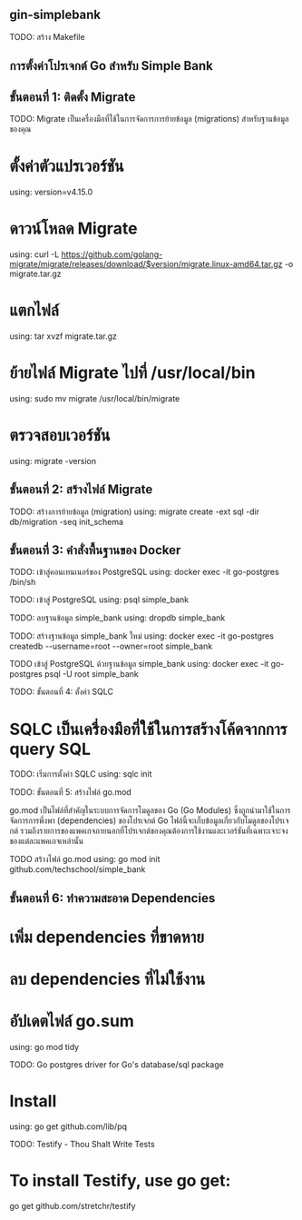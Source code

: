 ## gin-simplebank

TODO: สร้าง Makefile

## การตั้งค่าโปรเจกต์ Go สำหรับ Simple Bank

## ขั้นตอนที่ 1: ติดตั้ง Migrate
TODO: Migrate เป็นเครื่องมือที่ใช้ในการจัดการการย้ายข้อมูล (migrations) สำหรับฐานข้อมูลของคุณ

# ตั้งค่าตัวแปรเวอร์ชัน
using: version=v4.15.0

# ดาวน์โหลด Migrate
using: curl -L https://github.com/golang-migrate/migrate/releases/download/$version/migrate.linux-amd64.tar.gz -o migrate.tar.gz

# แตกไฟล์
using: tar xvzf migrate.tar.gz

# ย้ายไฟล์ Migrate ไปที่ /usr/local/bin
using: sudo mv migrate /usr/local/bin/migrate

# ตรวจสอบเวอร์ชัน
using: migrate -version

## ขั้นตอนที่ 2: สร้างไฟล์ Migrate

TODO: สร้างการย้ายข้อมูล (migration)
using: migrate create -ext sql -dir db/migration -seq init_schema

## ขั้นตอนที่ 3: คำสั่งพื้นฐานของ Docker
TODO: เข้าสู่คอนเทนเนอร์ของ PostgreSQL
using: docker exec -it go-postgres /bin/sh

TODO: เข้าสู่ PostgreSQL
using: psql simple_bank

TODO: ลบฐานข้อมูล simple_bank
using: dropdb simple_bank

TODO: สร้างฐานข้อมูล simple_bank ใหม่
using: docker exec -it go-postgres createdb --username=root --owner=root simple_bank

TODO เข้าสู่ PostgreSQL ด้วยฐานข้อมูล simple_bank
using: docker exec -it go-postgres psql -U root simple_bank


TODO: ขั้นตอนที่ 4: ตั้งค่า SQLC

# SQLC เป็นเครื่องมือที่ใช้ในการสร้างโค้ดจากการ query SQL

TODO: เริ่มการตั้งค่า SQLC
using: sqlc init

TODO: ขั้นตอนที่ 5: สร้างไฟล์ go.mod

go.mod เป็นไฟล์ที่สำคัญในระบบการจัดการโมดูลของ Go (Go Modules) ซึ่งถูกนำมาใช้ในการจัดการการพึ่งพา (dependencies) ของโปรเจกต์ Go ไฟล์นี้จะเก็บข้อมูลเกี่ยวกับโมดูลของโปรเจกต์ รวมถึงรายการของแพคเกจภายนอกที่โปรเจกต์ของคุณต้องการใช้งานและเวอร์ชันที่เฉพาะเจาะจงของแต่ละแพคเกจเหล่านั้น

TODO สร้างไฟล์ go.mod
using: go mod init github.com/techschool/simple_bank

## ขั้นตอนที่ 6: ทำความสะอาด Dependencies
# เพิ่ม dependencies ที่ขาดหาย
# ลบ dependencies ที่ไม่ใช้งาน
# อัปเดตไฟล์ go.sum
using: go mod tidy

TODO: Go postgres driver for Go's database/sql package

# Install
using: go get github.com/lib/pq

TODO: Testify - Thou Shalt Write Tests

# To install Testify, use go get:

go get github.com/stretchr/testify